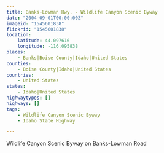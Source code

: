 ```yaml
---
title: Banks-Lowman Hwy. - Wildlife Canyon Scenic Byway
date: "2004-09-01T00:00:00Z"
imageid: "1545601838"
flickrid: "1545601838"
location:
    latitude: 44.097616
    longitude: -116.095838
places:
    - Banks|Boise County|Idaho|United States
counties:
    - Boise County|Idaho|United States
countries:
    - United States
states:
    - Idaho|United States
highwaytypes: []
highways: []
tags:
    - Wildlife Canyon Scenic Byway
    - Idaho State Highway

---
```

Wildlife Canyon Scenic Byway on Banks-Lowman Road